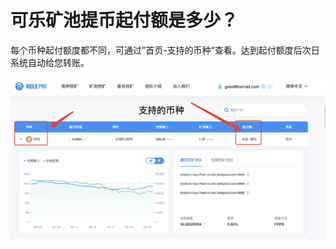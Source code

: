 # 可乐矿池提币起付额是多少？

每个币种起付额度都不同，可通过”首页-支持的币种“查看。达到起付额度后次日系统自动给您转账。

![](<../../.gitbook/assets/image(74).png>)
